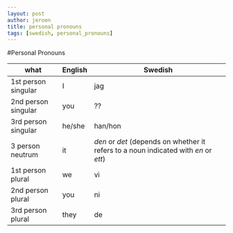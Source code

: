 ```yaml
---
layout: post
author: jeroen
title: personal pronouns
tags: [swedish, personal_pronouns]
---
```


#Personal Pronouns

| what | English | Swedish |
| ---- | ------- | ------- |
| 1st person singular | I | jag |
| 2nd person singular | you | ?? |
| 3rd person singular | he/she | han/hon |
| 3 person neutrum | it | *den* or *det* (depends on whether it refers to a noun indicated with *en* or *ett*) |
| 1st person plural | we | vi |
| 2nd person plural | you | ni |
| 3rd person plural | they | de |
